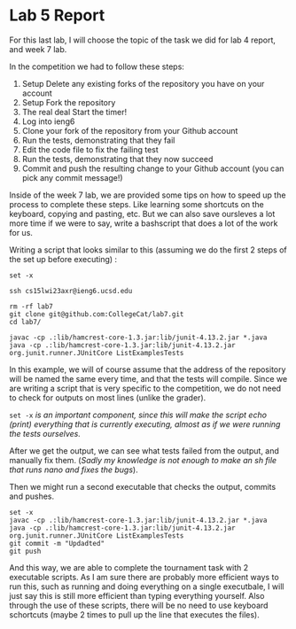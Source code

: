 # Lab 5 Report

For this last lab, I will choose the topic of the task we did for lab 4 report, and week 7 lab.

In the competition we had to follow these steps:

1. Setup Delete any existing forks of the repository you have on your account
2. Setup Fork the repository
3. The real deal Start the timer!
4. Log into ieng6
5. Clone your fork of the repository from your Github account
6. Run the tests, demonstrating that they fail
7. Edit the code file to fix the failing test
8. Run the tests, demonstrating that they now succeed
9. Commit and push the resulting change to your Github account (you can pick any commit message!)

Inside of the week 7 lab, we are provided some tips on how to speed up the process to complete these steps. 
Like learning some shortcuts on the keyboard, copying and pasting, etc. But we can also save oursleves a lot more time if we were to say,
write a bashscript that does a lot of the work for us.

Writing a script that looks similar to this (assuming we do the first 2 steps of the set up before executing) :

```
set -x

ssh cs15lwi23axr@ieng6.ucsd.edu

rm -rf lab7
git clone git@github.com:CollegeCat/lab7.git
cd lab7/

javac -cp .:lib/hamcrest-core-1.3.jar:lib/junit-4.13.2.jar *.java
java -cp .:lib/hamcrest-core-1.3.jar:lib/junit-4.13.2.jar org.junit.runner.JUnitCore ListExamplesTests
```
In this example, we will of course assume that the address of the repository will be named the same every time, and that the tests will compile.
Since we are writing a script that is very specific to the competition, we do not need to check for outputs on most lines (unlike the grader).

`set -x` *is an important component, since this will make the script echo (print) everything that is currently executing, almost as if we were running the tests ourselves.*

After we get the output, we can see what tests failed from the output, and manually fix them. (*Sadly my knowledge is not enough to make an sh file that runs nano and fixes the bugs*).

Then we might run a second executable that checks the output, commits and pushes.

```
set -x
javac -cp .:lib/hamcrest-core-1.3.jar:lib/junit-4.13.2.jar *.java
java -cp .:lib/hamcrest-core-1.3.jar:lib/junit-4.13.2.jar org.junit.runner.JUnitCore ListExamplesTests
git commit -m "Updadted"
git push
```

And this way, we are able to complete the tournament task with 2 executable scripts. As I am sure there are probably more efficient ways to run this, such as running and doing everything on a single executbale, I will just say this is still more efficient than typing everything yourself. Also through the use of these scripts, there will be no need to use keyboard schortcuts (maybe 2 times to pull up the line that executes the files).

